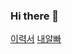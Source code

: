### Hi there 👋

[이력서](https://www.notion.so/Personal-Home-42e2d96b5fdd4329abdac1fe5af6fa31)
[내알빠](https://www.notion.so/e4ff69ec0d7f4962a1c7105445b0af76)

